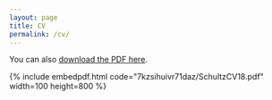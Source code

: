 ```yaml
---
layout: page
title: CV
permalink: /cv/
---
```


You can also [download the PDF here](https://www.dropbox.com/s/7kzsihuivr71daz/SchultzCV18.pdf?dl=0).

{% include embedpdf.html code="7kzsihuivr71daz/SchultzCV18.pdf" width=100 height=800 %}


